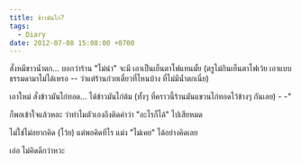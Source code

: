 ```yaml
---
title: ข้าวมันไก่?
tags:
  - Diary
date: 2012-07-08 15:08:00 +0700
---
```


สั่งหมีขาวน้ำตก... บอกว่าร้าน "ไม่น่า" จะมี เอาเป็นเย็นตาโฟแทนมั้ย (ตรูไม่กินเย็นตาโฟเว้ย เอาแบบธรรมดามาไม่ได้เหรอ -- ว่าแต่ร้านก๋วยเตี๋ยวที่ไหนบ้าง ที่ไม่มีน้ำตกเนี่ย)

เอาใหม่ สั่งข้าวมันไก่ทอด... ได้ข้าวมันไก่ต้ม (ทั้งๆ ที่คราวนี้ร้านมันแขวนไก่ทอดไว้ข้างๆ กันเลย) - -"

ก็พอเข้าใจแล้วหละ ว่าทำไมตัวเองถึงติดคำว่า "อะไรก็ได้" ไปเสียหมด

ไม่ใช่ไม่อยากคิด (โว้ย) แต่พอคิดทีไร แม่ง "ไม่เคย" ได้อย่างคิดเลย

เอ่อ ไม่คิดดีกว่าหวะ
